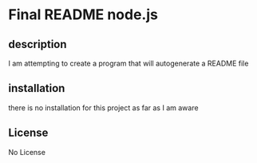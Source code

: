 # Final README node.js
  
## description

I am attempting to create a program that will autogenerate a README file

## installation

there is no installation for this project as far as I am aware

## License
No License
